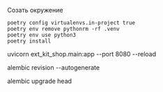 Созать окружение

```
poetry config virtualenvs.in-project true 
poetry env remove pythonrm -rf .venv
poetry env use python3
poetry install
```

uvicorn ext_kit_shop.main:app --port 8080 --reload

alembic revision --autogenerate

alembic upgrade head
